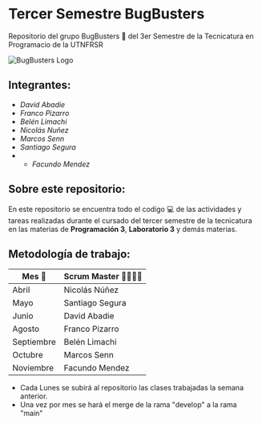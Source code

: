 # Tercer Semestre BugBusters
Repositorio del grupo BugBusters 👻 del 3er Semestre de la Tecnicatura en Programacio de la UTNFRSR

![BugBusters Logo](https://github.com/CodeStrong2023/SegundoSemestreBugBusters/assets/111543545/3bab1d7b-edee-4a2d-964a-d1a2275b6d2f)
## Integrantes:
* _David Abadie_
* _Franco Pizarro_
* _Belén Limachi_
* _Nicolás Nuñez_
* _Marcos Senn_
* _Santiago Segura_
* * _Facundo Mendez_

## Sobre este repositorio: 
En este repositorio se encuentra todo el codigo 💻 de las actividades y tareas realizadas durante el cursado del tercer semestre de la tecnicatura en las materias de **Programación 3**, **Laboratorio 3** y demás materias.

## Metodología de trabajo: 
| Mes 📆 | Scrum Master 👨‍💻👩‍💻|
|--------|------|
| Abril   | Nicolás Núñez   | 
| Mayo  | Santiago Segura   | 
| Junio  | David Abadie     | 
| Agosto   | Franco Pizarro   | 
| Septiembre  | Belén Limachi   | 
| Octubre  | Marcos Senn   | 
| Noviembre | Facundo Mendez   | 

- Cada Lunes se subirá al repositorio las clases trabajadas la semana anterior.
- Una vez por mes se hará el merge de la rama "develop" a la rama "main"
